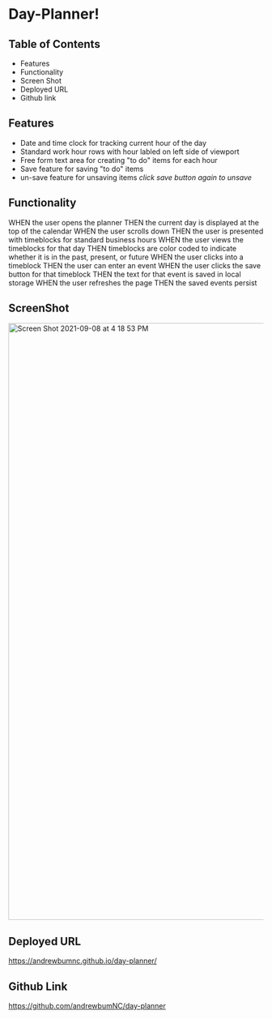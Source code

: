 # Day-Planner! 

## Table of Contents
* Features
* Functionality
* Screen Shot
* Deployed URL
* Github link 


## Features

* Date and time clock for tracking current hour of the day
* Standard work hour rows with hour labled on left side of viewport
* Free form text area for creating "to do" items for each hour
* Save feature for saving "to do" items
* un-save feature for unsaving items *click save button again to unsave* 







## Functionality



WHEN the user opens the planner
THEN the current day is displayed at the top of the calendar
WHEN the user scrolls down
THEN the user is presented with timeblocks for standard business hours
WHEN the user views the timeblocks for that day
THEN timeblocks are color coded to indicate whether it is in the past, present, or future
WHEN the user clicks into a timeblock
THEN the user can enter an event
WHEN the user clicks the save button for that timeblock
THEN the text for that event is saved in local storage
WHEN the user refreshes the page
THEN the saved events persist

## ScreenShot
<img width="1178" alt="Screen Shot 2021-09-08 at 4 18 53 PM" src="https://user-images.githubusercontent.com/58919468/132579829-9b0bfd6a-c3be-477d-be84-e2e4773dc42f.png">
 

## Deployed URL 

https://andrewbumnc.github.io/day-planner/

## Github Link

https://github.com/andrewbumNC/day-planner

